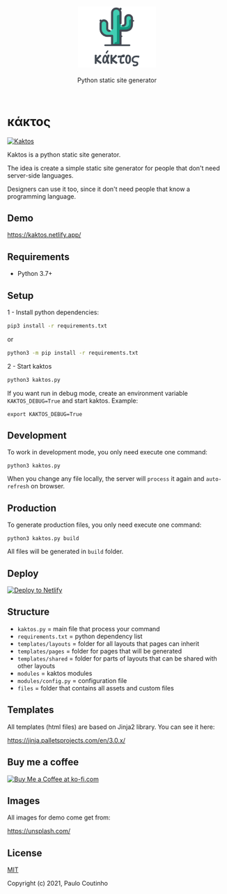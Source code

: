 <p align="center">
    <a href="https://github.com/paulo-coutinho/kaktos" target="_blank" rel="noopener noreferrer">
        <img width="180" src="extras/images/logo.png" alt="Kaktos Logo">
    </a>
    <br>
    <br>
    Python static site generator
    <br>
</p>

<br>

# κάκτος

[![Kaktos](https://github.com/paulo-coutinho/kaktos/actions/workflows/build.yml/badge.svg)](https://github.com/paulo-coutinho/kaktos/actions/workflows/build.yml)

Kaktos is a python static site generator.

The idea is create a simple static site generator for people that don't need server-side languages.

Designers can use it too, since it don't need people that know a programming language.

## Demo

https://kaktos.netlify.app/

## Requirements

- Python 3.7+

## Setup

1 - Install python dependencies:

```bash
pip3 install -r requirements.txt
```

or

```bash
python3 -m pip install -r requirements.txt
```

2 - Start kaktos

```bash
python3 kaktos.py
```

If you want run in debug mode, create an environment variable `KAKTOS_DEBUG=True` and start kaktos. Example:

```
export KAKTOS_DEBUG=True
```

## Development

To work in development mode, you only need execute one command:

```
python3 kaktos.py
```

When you change any file locally, the server will `process` it again and `auto-refresh` on browser.

## Production

To generate production files, you only need execute one command:

```
python3 kaktos.py build
```

All files will be generated in `build` folder.

## Deploy

[![Deploy to Netlify](https://www.netlify.com/img/deploy/button.svg)](https://app.netlify.com/start/deploy?repository=https://github.com/paulo-coutinho/kaktos)

## Structure

- `kaktos.py` = main file that process your command
- `requirements.txt` = python dependency list
- `templates/layouts` = folder for all layouts that pages can inherit
- `templates/pages` = folder for pages that will be generated
- `templates/shared` = folder for parts of layouts that can be shared with other layouts
- `modules` = kaktos modules
- `modules/config.py` = configuration file
- `files` = folder that contains all assets and custom files

## Templates

All templates (html files) are based on Jinja2 library. You can see it here:

https://jinja.palletsprojects.com/en/3.0.x/

## Buy me a coffee

<a href='https://ko-fi.com/paulocoutinho' target='_blank'><img height='36' style='border:0px;height:36px;' src='https://az743702.vo.msecnd.net/cdn/kofi1.png?v=2' border='0' alt='Buy Me a Coffee at ko-fi.com' /></a>

## Images

All images for demo come get from:

https://unsplash.com/

## License

[MIT](http://opensource.org/licenses/MIT)

Copyright (c) 2021, Paulo Coutinho

